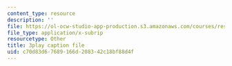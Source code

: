 ```yaml
---
content_type: resource
description: ''
file: https://ol-ocw-studio-app-production.s3.amazonaws.com/courses/res-3-003-learn-to-build-your-own-videogame-with-the-unity-game-engine-and-microsoft-kinect-january-iap-2017/c70d83d67689166d208342c18bf88d4f_7a4NYOOSVfI.srt
file_type: application/x-subrip
resourcetype: Other
title: 3play caption file
uid: c70d83d6-7689-166d-2083-42c18bf88d4f
---
```

